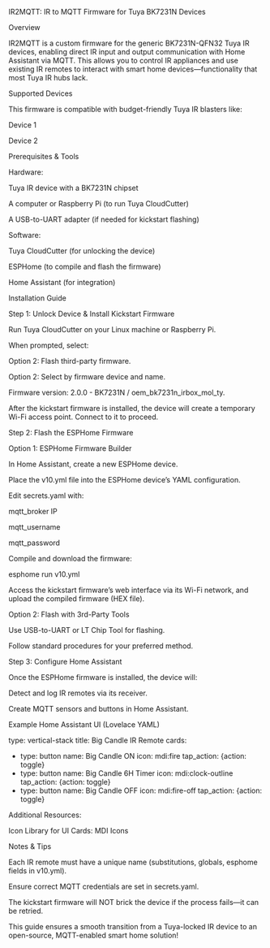 IR2MQTT: IR to MQTT Firmware for Tuya BK7231N Devices

Overview

IR2MQTT is a custom firmware for the generic BK7231N-QFN32 Tuya IR devices, enabling direct IR input and output communication with Home Assistant via MQTT. This allows you to control IR appliances and use existing IR remotes to interact with smart home devices—functionality that most Tuya IR hubs lack.

Supported Devices

This firmware is compatible with budget-friendly Tuya IR blasters like:

Device 1

Device 2

Prerequisites & Tools

Hardware:

Tuya IR device with a BK7231N chipset

A computer or Raspberry Pi (to run Tuya CloudCutter)

A USB-to-UART adapter (if needed for kickstart flashing)

Software:

Tuya CloudCutter (for unlocking the device)

ESPHome (to compile and flash the firmware)

Home Assistant (for integration)

Installation Guide

Step 1: Unlock Device & Install Kickstart Firmware

Run Tuya CloudCutter on your Linux machine or Raspberry Pi.

When prompted, select:

Option 2: Flash third-party firmware.

Option 2: Select by firmware device and name.

Firmware version: 2.0.0 - BK7231N / oem_bk7231n_irbox_mol_ty.

After the kickstart firmware is installed, the device will create a temporary Wi-Fi access point. Connect to it to proceed.

Step 2: Flash the ESPHome Firmware

Option 1: ESPHome Firmware Builder

In Home Assistant, create a new ESPHome device.

Place the v10.yml file into the ESPHome device’s YAML configuration.

Edit secrets.yaml with:

mqtt_broker IP

mqtt_username

mqtt_password

Compile and download the firmware:

esphome run v10.yml

Access the kickstart firmware’s web interface via its Wi-Fi network, and upload the compiled firmware (HEX file).

Option 2: Flash with 3rd-Party Tools

Use USB-to-UART or LT Chip Tool for flashing.

Follow standard procedures for your preferred method.

Step 3: Configure Home Assistant

Once the ESPHome firmware is installed, the device will:

Detect and log IR remotes via its receiver.

Create MQTT sensors and buttons in Home Assistant.

Example Home Assistant UI (Lovelace YAML)

type: vertical-stack
title: Big Candle IR Remote
cards:
  - type: button
    name: Big Candle ON
    icon: mdi:fire
    tap_action: {action: toggle}
  - type: button
    name: Big Candle 6H Timer
    icon: mdi:clock-outline
    tap_action: {action: toggle}
  - type: button
    name: Big Candle OFF
    icon: mdi:fire-off
    tap_action: {action: toggle}

Additional Resources:

Icon Library for UI Cards: MDI Icons

Notes & Tips

Each IR remote must have a unique name (substitutions, globals, esphome fields in v10.yml).

Ensure correct MQTT credentials are set in secrets.yaml.

The kickstart firmware will NOT brick the device if the process fails—it can be retried.

This guide ensures a smooth transition from a Tuya-locked IR device to an open-source, MQTT-enabled smart home solution!


